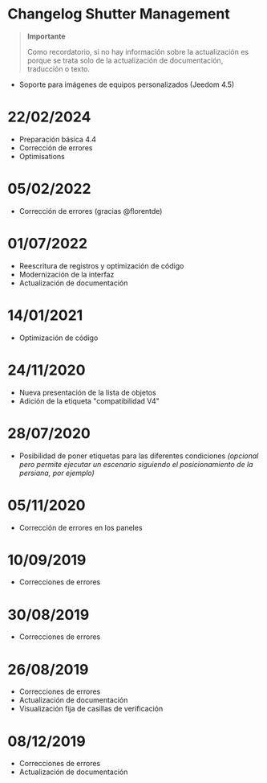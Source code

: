 # Changelog Shutter Management

>**Importante**
>
>Como recordatorio, si no hay información sobre la actualización es porque se trata solo de la actualización de documentación, traducción o texto.

- Soporte para imágenes de equipos personalizados (Jeedom 4.5)

# 22/02/2024

- Preparación básica 4.4
- Corrección de errores
- Optimisations

# 05/02/2022

- Corrección de errores (gracias @florentde)

# 01/07/2022

- Reescritura de registros y optimización de código
- Modernización de la interfaz
- Actualización de documentación

# 14/01/2021

- Optimización de código

# 24/11/2020

- Nueva presentación de la lista de objetos
- Adición de la etiqueta "compatibilidad V4"

# 28/07/2020

- Posibilidad de poner etiquetas para las diferentes condiciones *(opcional pero permite ejecutar un escenario siguiendo el posicionamiento de la persiana, por ejemplo)*

# 05/11/2020

- Corrección de errores en los paneles

# 10/09/2019

- Correcciones de errores

# 30/08/2019

- Correcciones de errores

# 26/08/2019

- Correcciones de errores
- Actualización de documentación
- Visualización fija de casillas de verificación

# 08/12/2019

- Correcciones de errores
- Actualización de documentación
